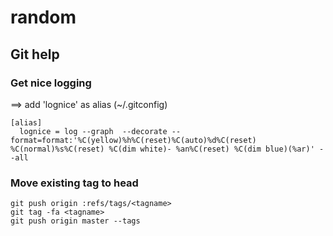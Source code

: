 # random

## Git help

### Get nice logging

==> add 'lognice' as alias (~/.gitconfig)
```
[alias]
  lognice = log --graph  --decorate --format=format:'%C(yellow)%h%C(reset)%C(auto)%d%C(reset) %C(normal)%s%C(reset) %C(dim white)- %an%C(reset) %C(dim blue)(%ar)' --all
```


### Move existing tag to head
```
git push origin :refs/tags/<tagname>
git tag -fa <tagname>
git push origin master --tags
```


